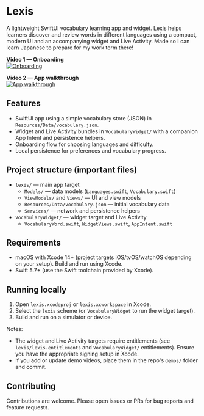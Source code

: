 # Lexis

A lightweight SwiftUI vocabulary learning app and widget. Lexis helps learners discover and review words in different languages using a compact, modern UI and an accompanying widget and Live Activity. Made so I can learn Japanese to prepare for my work term there!

**Video 1 — Onboarding**  
[![Onboarding](https://img.youtube.com/vi/HHwvt4r3vlA/0.jpg)](https://www.youtube.com/watch?v=HHwvt4r3vlA)

**Video 2 — App walkthrough**  
[![App walkthrough](https://img.youtube.com/vi/He1UdsS6sss/0.jpg)](https://www.youtube.com/watch?v=He1UdsS6sss)


## Features

- SwiftUI app using a simple vocabulary store (JSON) in `Resources/Data/vocabulary.json`.
- Widget and Live Activity bundles in `VocabularyWidget/` with a companion App Intent and persistence helpers.
- Onboarding flow for choosing languages and difficulty.
- Local persistence for preferences and vocabulary progress.

## Project structure (important files)

- `lexis/` — main app target
  - `Models/` — data models (`Languages.swift`, `Vocabulary.swift`)
  - `ViewModels/` and `Views/` — UI and view models
  - `Resources/Data/vocabulary.json` — initial vocabulary data
  - `Services/` — network and persistence helpers
- `VocabularyWidget/` — widget target and Live Activity
  - `VocabularyWord.swift`, `WidgetViews.swift`, `AppIntent.swift`

## Requirements

- macOS with Xcode 14+ (project targets iOS/tvOS/watchOS depending on your setup). Build and run using Xcode.
- Swift 5.7+ (use the Swift toolchain provided by Xcode).

## Running locally

1. Open `lexis.xcodeproj` or `lexis.xcworkspace` in Xcode.
2. Select the `lexis` scheme (or `VocabularyWidget` to run the widget target).
3. Build and run on a simulator or device.

Notes:

- The widget and Live Activity targets require entitlements (see `lexis/lexis.entitlements` and `VocabularyWidget/` entitlements). Ensure you have the appropriate signing setup in Xcode.
- If you add or update demo videos, place them in the repo's `demos/` folder and commit.

## Contributing

Contributions are welcome. Please open issues or PRs for bug reports and feature requests.

